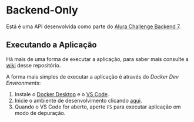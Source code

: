 # Backend-Only

Está é uma API desenvolvida como parte do [Alura Challenge Backend 7](https://www.alura.com.br/challenges/back-end-7).

## Executando a Aplicação

Há mais de uma forma de executar a aplicação, para saber mais consulte a [wiki](.wiki/run) desse repositório.

A forma mais simples de executar a aplicação é através do *Docker Dev Environments*:

1. Instale o [Docker Desktop](https://www.docker.com "Baixar o Docker") e o [VS Code](https://code.visualstudio.com).
1. Inicie o ambiente de desenvolvimento clicando [aqui](https://open.docker.com/dashboard/dev-envs?url=https://github.com/brunoaragao/alura-challenge-backend-7-backend-only).
1. Quando o VS Code for aberto, aperte `F5` para executar aplicação em modo de depuração.
